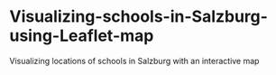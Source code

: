 # Visualizing-schools-in-Salzburg-using-Leaflet-map
Visualizing locations of schools in Salzburg with an interactive map 
